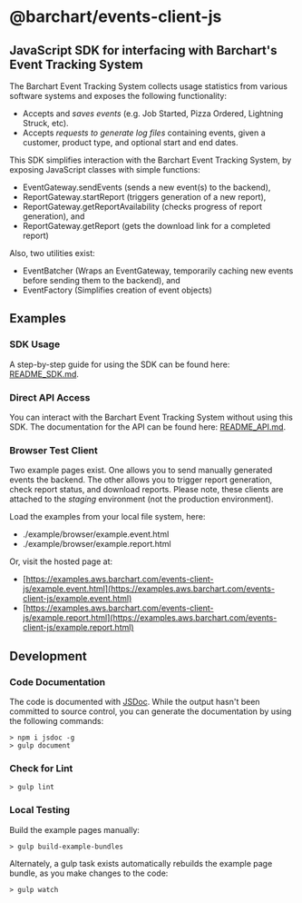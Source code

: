 # @barchart/events-client-js
## JavaScript SDK for interfacing with Barchart's Event Tracking System

The Barchart Event Tracking System collects usage statistics from various software systems and exposes the following functionality:

- Accepts and _saves events_ (e.g. Job Started, Pizza Ordered, Lightning Struck, etc).
- Accepts _requests to generate log files_ containing events, given a customer, product type, and optional start and end dates.

This SDK simplifies interaction with the Barchart Event Tracking System, by exposing JavaScript classes with simple functions:

- EventGateway.sendEvents (sends a new event(s) to the backend),
- ReportGateway.startReport (triggers generation of a new report),
- ReportGateway.getReportAvailability (checks progress of report generation), and
- ReportGateway.getReport (gets the download link for a completed report)

Also, two utilities exist:

- EventBatcher (Wraps an EventGateway, temporarily caching new events before sending them to the backend), and
- EventFactory (Simplifies creation of event objects)

## Examples

### SDK Usage

A step-by-step guide for using the SDK can be found here: [README_SDK.md](https://github.com/barchart/events-client-js/blob/master/README_SDK.md).

### Direct API Access

You can interact with the Barchart Event Tracking System without using this SDK. The documentation for the API can be found here: [README_API.md](https://github.com/barchart/events-client-js/blob/master/README_API.md).

### Browser Test Client

Two example pages exist. One allows you to send manually generated events the backend. The other allows you to trigger report generation, check report status, and download reports. Please note, these clients are attached to the _staging_ environment (not the production environment).

Load the examples from your local file system, here:

- ./example/browser/example.event.html
- ./example/browser/example.report.html

Or, visit the hosted page at:

- [https://examples.aws.barchart.com/events-client-js/example.event.html](https://examples.aws.barchart.com/events-client-js/example.event.html)
- [https://examples.aws.barchart.com/events-client-js/example.report.html](https://examples.aws.barchart.com/events-client-js/example.report.html)

## Development

### Code Documentation

The code is documented with [JSDoc](http://usejsdoc.org/). While the output hasn't been committed to source control, you can generate the documentation by using the following commands:

    > npm i jsdoc -g
    > gulp document

### Check for Lint

    > gulp lint

### Local Testing

Build the example pages manually:

    > gulp build-example-bundles

Alternately, a gulp task exists automatically rebuilds the example page bundle, as you make changes to the code:

    > gulp watch
